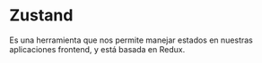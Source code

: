 # Zustand

Es una herramienta que nos permite manejar estados en nuestras aplicaciones frontend, y está basada en Redux.
